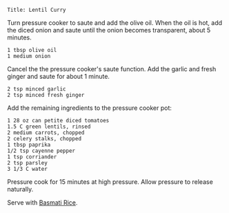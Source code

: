~~~ recipe-info
Title: Lentil Curry
~~~

Turn pressure cooker to saute and add the olive oil. When the oil is hot, add the diced onion and
saute until the onion becomes transparent, about 5 minutes.

~~~ recipe-ingredients
1 tbsp olive oil
1 medium onion
~~~

Cancel the the pressure cooker's saute function. Add the garlic and fresh ginger and saute for about
1 minute.

~~~ recipe-ingredients
2 tsp minced garlic
2 tsp minced fresh ginger
~~~

Add the remaining ingredients to the pressure cooker pot:

~~~ recipe-ingredients
1 28 oz can petite diced tomatoes
1.5 C green lentils, rinsed
2 medium carrots, chopped
2 celery stalks, chopped
1 tbsp paprika
1/2 tsp cayenne pepper
1 tsp corriander
2 tsp parsley
3 1/3 C water
~~~

Pressure cook for 15 minutes at high pressure. Allow pressure to release naturally.

Serve with [Basmati Rice](#id=recipes-BasmatiRice).

